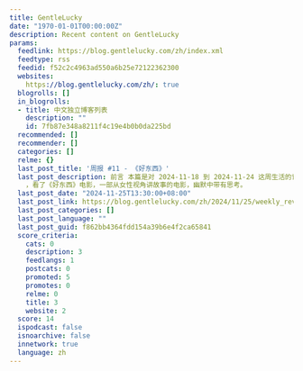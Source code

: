 ```yaml
---
title: GentleLucky
date: "1970-01-01T00:00:00Z"
description: Recent content on GentleLucky
params:
  feedlink: https://blog.gentlelucky.com/zh/index.xml
  feedtype: rss
  feedid: f52c2c4963ad550a6b25e72122362300
  websites:
    https://blog.gentlelucky.com/zh/: true
  blogrolls: []
  in_blogrolls:
  - title: 中文独立博客列表
    description: ""
    id: 7fb87e348a8211f4c19e4b0b0da225bd
  recommended: []
  recommender: []
  categories: []
  relme: {}
  last_post_title: '周报 #11 - 《好东西》'
  last_post_description: 前言 本篇是对 2024-11-18 到 2024-11-24 这周生活的记录和思考。 11 月 23 日 19:30
    ，看了《好东西》电影，一部从女性视角讲故事的电影，幽默中带有思考。
  last_post_date: "2024-11-25T13:30:00+08:00"
  last_post_link: https://blog.gentlelucky.com/zh/2024/11/25/weekly_review_20241124/
  last_post_categories: []
  last_post_language: ""
  last_post_guid: f862bb4364fdd154a39b6e4f2ca65841
  score_criteria:
    cats: 0
    description: 3
    feedlangs: 1
    postcats: 0
    promoted: 5
    promotes: 0
    relme: 0
    title: 3
    website: 2
  score: 14
  ispodcast: false
  isnoarchive: false
  innetwork: true
  language: zh
---
```

